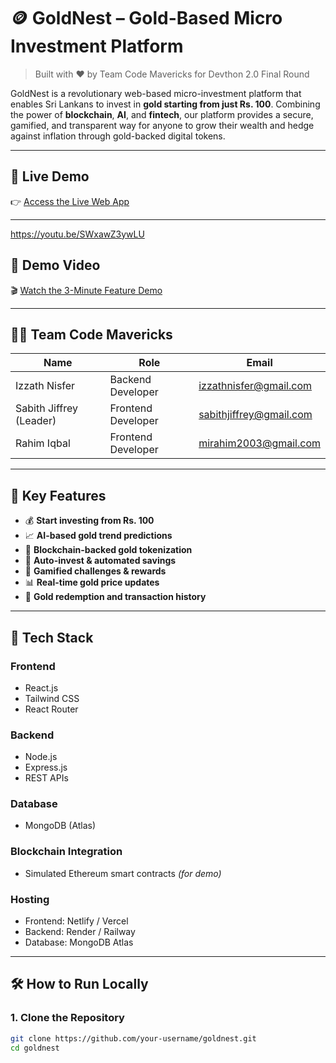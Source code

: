 # 🪙 GoldNest – Gold-Based Micro Investment Platform

> Built with ❤️ by Team Code Mavericks for Devthon 2.0 Final Round

GoldNest is a revolutionary web-based micro-investment platform that enables Sri Lankans to invest in **gold starting from just Rs. 100**. Combining the power of **blockchain**, **AI**, and **fintech**, our platform provides a secure, gamified, and transparent way for anyone to grow their wealth and hedge against inflation through gold-backed digital tokens.

---

## 🚀 Live Demo

👉 [Access the Live Web App](https://goldnest.pages.dev/)

---
https://youtu.be/SWxawZ3ywLU
## 🎥 Demo Video

🎬 [Watch the 3-Minute Feature Demo](https://youtu.be/SWxawZ3ywLU)

---

## 👨‍💻 Team Code Mavericks

| Name      | Role              | Email                    |
|-----------|-------------------|--------------------------|
| Izzath Nisfer | Backend Developer  | izzathnisfer@gmail.com      |
| Sabith Jiffrey (Leader)        | Frontend Developer   | sabithjiffrey@gmail.com |
| Rahim Iqbal                 | Frontend Developer | mirahim2003@gmail.com       |

---

## 📌 Key Features

- 💰 **Start investing from Rs. 100**
- 📈 **AI-based gold trend predictions**
- 🔗 **Blockchain-backed gold tokenization**
- 🤖 **Auto-invest & automated savings**
- 🧩 **Gamified challenges & rewards**
- 📊 **Real-time gold price updates**
- 🔄 **Gold redemption and transaction history**

---

## 🧰 Tech Stack

### Frontend
- React.js
- Tailwind CSS
- React Router

### Backend
- Node.js
- Express.js
- REST APIs

### Database
- MongoDB (Atlas)

### Blockchain Integration
- Simulated Ethereum smart contracts *(for demo)*

### Hosting
- Frontend: Netlify / Vercel
- Backend: Render / Railway
- Database: MongoDB Atlas

---

## 🛠️ How to Run Locally

### 1. Clone the Repository

```bash
git clone https://github.com/your-username/goldnest.git
cd goldnest

